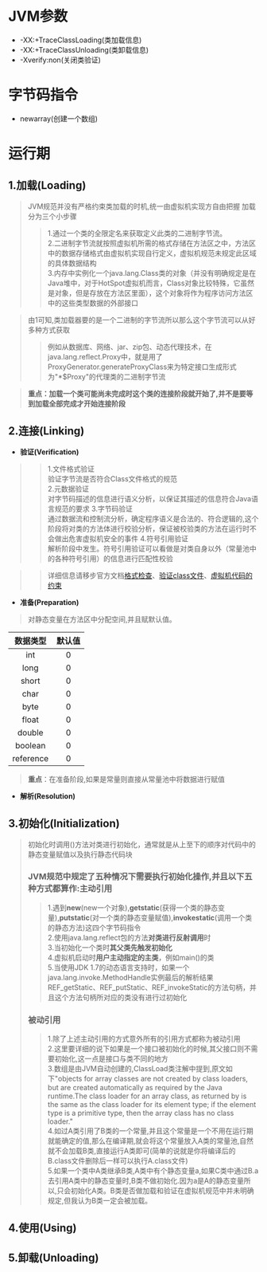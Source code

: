 # JVM参数
*  -XX:+TraceClassLoading(类加载信息)
*  -XX:+TraceClassUnloading(类卸载信息)
*  -Xverify:non(关闭类验证)  
# 字节码指令
*   newarray(创建一个数组)
# 运行期 

## 1.加载(Loading)  
> JVM规范并没有严格约束类加载的时机,统一由虚拟机实现方自由把握
> 加载分为三个小步骤
>>1.通过一个类的全限定名来获取定义此类的二进制字节流。  
>>2.二进制字节流就按照虚拟机所需的格式存储在方法区之中，方法区中的数据存储格式由虚拟机实现自行定义，虚拟机规范未规定此区域的具体数据结构  
>>3.内存中实例化一个java.lang.Class类的对象（并没有明确规定是在Java堆中，对于HotSpot虚拟机而言，Class对象比较特殊，它虽然是对象，但是存放在方法区里面），这个对象将作为程序访问方法区中的这些类型数据的外部接口  

> 由1可知,类加载器要的是一个二进制的字节流所以那么这个字节流可以从好多种方式获取
>> 例如从数据库、网络、jar、zip包、动态代理技术，在java.lang.reflect.Proxy中，就是用了ProxyGenerator.generateProxyClass来为特定接口生成形式为"*$Proxy"的代理类的二进制字节流

> **重点：加载一个类可能尚未完成时这个类的连接阶段就开始了,并不是要等到加载全部完成才开始连接阶段**

## 2.连接(Linking)
* **验证(Verification)**
>>1.文件格式验证  
验证字节流是否符合Class文件格式的规范  
>>2.元数据验证  
对字节码描述的信息进行语义分析，以保证其描述的信息符合Java语言规范的要求
>>3.字节码验证  
通过数据流和控制流分析，确定程序语义是合法的、符合逻辑的,这个阶段将对类的方法体进行校验分析，保证被校验类的方法在运行时不会做出危害虚拟机安全的事件
>>4.符号引用验证  
解析阶段中发生。符号引用验证可以看做是对类自身以外（常量池中的各种符号引用）的信息进行匹配性校验

>>详细信息请移步官方文档[格式检查](https://docs.oracle.com/javase/specs/jvms/se8/html/jvms-4.html#jvms-4.8)、[验证class文件](https://docs.oracle.com/javase/specs/jvms/se8/html/jvms-4.html#jvms-4.10)、[虚拟机代码的约束](https://docs.oracle.com/javase/specs/jvms/se8/html/jvms-4.html#jvms-4.9)

* **准备(Preparation)**
>对静态变量在方法区中分配空间,并且赋默认值。  

数据类型|默认值
:----:|:---:
  int |  0  
 long |  0
 short|  0
 char |  0
 byte |  0
 float|  0
 double| 0
 boolean|  0
 reference| 0

> **重点**：在准备阶段,如果是常量则直接从常量池中将数据进行赋值

* **解析(Resolution)**

## 3.初始化(Initialization)
> 初始化时调用<clinit>()方法对类进行初始化，通常就是从上至下的顺序对代码中的静态变量赋值以及执行静态代码块
> ### JVM规范中规定了五种情况下需要执行初始化操作,并且以下五种方式都算作:**主动引用**  
>>1.遇到**new**(new一个对象),**getstatic**(获得一个类的静态变量),**putstatic**(对一个类的静态变量赋值),**invokestatic**(调用一个类的静态方法)这四个字节码指令  
 >>2.使用java.lang.reflect包的方法**对类进行反射调用**时  
 >>3.当初始化一个类时**其父类先触发初始化**  
 >>4.虚拟机启动时**用户主动指定的主类**，例如main()的类  
 >>5.当使用JDK 1.7的动态语言支持时，如果一个java.lang.invoke.MethodHandle实例最后的解析结果REF_getStatic、REF_putStatic、REF_invokeStatic的方法句柄，并且这个方法句柄所对应的类没有进行过初始化  
 >### **被动引用**
 >>1.除了上述主动引用的方式意外所有的引用方式都称为被动引用  
 >>2.这里要详细的说下如果是一个接口被初始化的时候,其父接口则不需要初始化,这一点是接口与类不同的地方  
 >>3.数组是由JVM自动创建的,ClassLoad类注解中提到,原文如下"objects for array classes are not created by class loaders, but are created automatically as required by the Java runtime.The class loader for an array class, as returned by is the same as the class loader for its element type; if the element type is a primitive type, then the array class has no class loader."   
 >>4.如过A类引用了B类的一个常量,并且这个常量是一个不用在运行期就能确定的值,那么在编译期,就会将这个常量放入A类的常量池,自然就不会加载B类,直接运行A类即可(简单的说就是你将编译后的B.class文件删除后一样可以执行A.class文件)  
 >>5.如果一个类中A类继承B类,A类中有个静态变量a,如果C类中通过B.a去引用A类中的静态变量时,B类不做初始化.因为a是A的静态变量所以,只会初始化A类。B类是否做加载和验证在虚拟机规范中并未明确规定,但我认为B类一定会被加载。
## 4.使用(Using)

## 5.卸载(Unloading)
